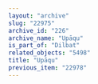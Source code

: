 ```yaml
---
layout: "archive"
slug: "22975"
archive_id: "226"
archive_name: "Upāqu"
is_part_of: "Dilbat"
related_objects: "5498"
title: "Upāqu"
previous_item: "22978"
---
```

